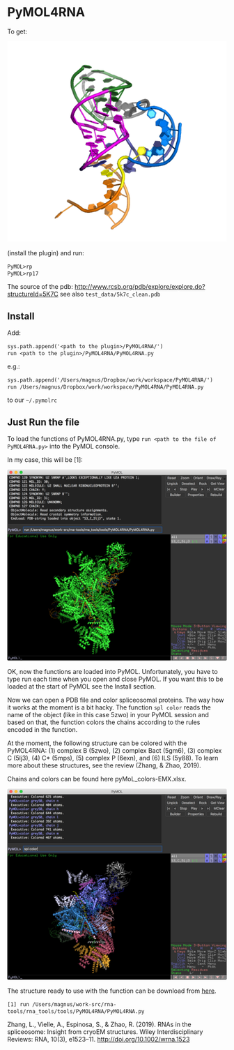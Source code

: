 PyMOL4RNA
=========

To get:

![rna](doc/rna.png)

(install the plugin) and run:

	PyMOL>rp
	PyMOL>rp17

The source of the pdb: <http://www.rcsb.org/pdb/explore/explore.do?structureId=5K7C> see also `test_data/5k7c_clean.pdb`

Install
-------------------------------------------------------------------------------

Add:

    sys.path.append('<path to the plugin>/PyMOL4RNA/')
    run <path to the plugin>/PyMOL4RNA/PyMOL4RNA.py

e.g.:

    sys.path.append('/Users/magnus/Dropbox/work/workspace/PyMOL4RNA/')
    run /Users/magnus/Dropbox/work/workspace/PyMOL4RNA/PyMOL4RNA.py

to our `~/.pymolrc`

Just Run the file
-------------------------------------------------------------------------------

To load the functions of PyMOL4RNA.py, type `run <path to the file of PyMOL4RNA.py>` into the PyMOL console. 

In my case, this will be [1]:

![rna](doc/run.png)

OK, now the functions are loaded into PyMOL. Unfortunately, you have to type run each time when you open and close PyMOL. If you want this to be loaded at the start of PyMOL see the Install section.

Now we can open a PDB file and color spliceosomal proteins. The way how it works at the moment is a bit hacky. The function `spl color` reads the name of the object (like in this case 5zwo) in your PyMOL session and based on that, the function colors the chains according to the rules encoded in the function. 

At the moment, the following structure can be colored with the PyMOL4RNA: (1) complex B (5zwo), (2) complex Bact (5gm6), (3) complex C (5lj3), (4) C* (5mps), (5) complex P (6exn), and (6) ILS (5y88). To learn more about these structures, see the review (Zhang, & Zhao, 2019).

Chains and colors can be found here pyMoL_colors-EMX.xlsx.

![rna](doc/spl.png)

The structure ready to use with the function can be download from [here](https://www.dropbox.com/s/jz4qoqu6p8mfhof/spls.zip?dl=0).

    [1] run /Users/magnus/work-src/rna-tools/rna_tools/tools/PyMOL4RNA/PyMOL4RNA.py

Zhang, L., Vielle, A., Espinosa, S., & Zhao, R. (2019). RNAs in the spliceosome: Insight from cryoEM structures. Wiley Interdisciplinary Reviews: RNA, 10(3), e1523–11. http://doi.org/10.1002/wrna.1523
